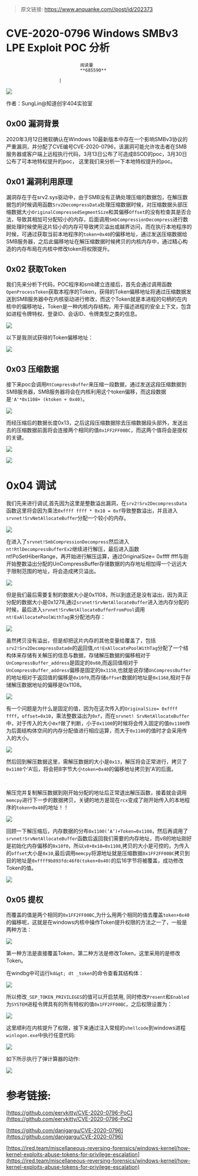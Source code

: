 > 原文链接: https://www.anquanke.com//post/id/202373 


# CVE-2020-0796 Windows SMBv3 LPE Exploit POC 分析


                                阅读量   
                                **685590**
                            
                        |
                        
                                                                                    



[![](https://p3.ssl.qhimg.com/t011d5f0f6162776404.jpg)](https://p3.ssl.qhimg.com/t011d5f0f6162776404.jpg)



作者：SungLin@知道创宇404实验室

## 0x00 漏洞背景

2020年3月12日微软确认在Windows 10最新版本中存在一个影响SMBv3协议的严重漏洞，并分配了CVE编号CVE-2020-0796，该漏洞可能允许攻击者在SMB服务器或客户端上远程执行代码，3月13日公布了可造成BSOD的poc，3月30日公布了可本地特权提升的poc， 这里我们来分析一下本地特权提升的poc。



## 0x01 漏洞利用原理

漏洞存在于在srv2.sys驱动中，由于SMB没有正确处理压缩的数据包，在解压数据包的时候调用函数`Srv2DecompressData`处理压缩数据时候，对压缩数据头部压缩数据大小`OriginalCompressedSegmentSize`和其偏移`Offset`的没有检查其是否合法，导致其相加可分配较小的内存，后面调用`SmbCompressionDecompress`进行数据处理时候使用这片较小的内存可导致拷贝溢出或越界访问，而在执行本地程序的时候，可通过获取当前本地程序的`token+0x40`的偏移地址，通过发送压缩数据给SMB服务器，之后此偏移地址在解压缩数据时候拷贝的内核内存中，通过精心构造的内存布局在内核中修改token将权限提升。



## 0x02 获取Token

我们先来分析下代码，POC程序和smb建立连接后，首先会通过调用函数`OpenProcessToken`获取本程序的Token，获得的Token偏移地址将通过压缩数据发送到SMB服务器中在内核驱动进行修改，而这个Token就是本进程的句柄的在内核中的偏移地址，Token是一种内核内存结构，用于描述进程的安全上下文，包含如进程令牌特权、登录ID、会话ID、令牌类型之类的信息。

[![](https://p2.ssl.qhimg.com/t011652b51ed728569a.png)](https://p2.ssl.qhimg.com/t011652b51ed728569a.png)

以下是我测试获得的Token偏移地址：

[![](https://p1.ssl.qhimg.com/t01513fa34c440ca910.png)](https://p1.ssl.qhimg.com/t01513fa34c440ca910.png)



## 0x03 压缩数据

接下来poc会调用`RtCompressBuffer`来压缩一段数据，通过发送这段压缩数据到SMB服务器，SMB服务器将会在内核利用这个token偏移，而这段数据是`'A'*0x1108+ (ktoken + 0x40)`。

[![](https://p5.ssl.qhimg.com/t012032bf32b2c6bd40.png)](https://p5.ssl.qhimg.com/t012032bf32b2c6bd40.png)

而经压缩后的数据长度0x13，之后这段压缩数据除去压缩数据段头部外，发送出去的压缩数据前面将会连接两个相同的值`0x1FF2FF00BC`，而这两个值将会是提权的关键。

[![](https://p0.ssl.qhimg.com/t01e49b3556c6cef670.png)](https://p0.ssl.qhimg.com/t01e49b3556c6cef670.png)

[![](https://p3.ssl.qhimg.com/t012b168f7aba9af1fe.png)](https://p3.ssl.qhimg.com/t012b168f7aba9af1fe.png)



# <a class="reference-link" name="0x04%20%E8%B0%83%E8%AF%95"></a>0x04 调试

我们先来进行调试,首先因为这里是整数溢出漏洞，在`srv2!Srv2DecompressData`函数这里将会因为乘法`0xffff ffff * 0x10 = 0xf`导致整数溢出，并且进入`srvnet!SrvNetAllocateBuffer`分配一个较小的内存。

[![](https://p5.ssl.qhimg.com/t012e16bc8f17df72dd.png)](https://p5.ssl.qhimg.com/t012e16bc8f17df72dd.png)

在进入了`srvnet!SmbCompressionDecompress`然后进入`nt!RtlDecompressBufferEx2`继续进行解压，最后进入函数nt!PoSetHiberRange，再开始进行解压运算，通过OriginalSize= 0xffff ffff与刚开始整数溢出分配的UnCompressBuffer存储数据的内存地址相加得一个远远大于限制范围的地址，将会造成拷贝溢出。

[![](https://p2.ssl.qhimg.com/t015adc3211254257f5.png)](https://p2.ssl.qhimg.com/t015adc3211254257f5.png)

但是我们最后需要复制的数据大小是0x1108，所以到底还是没有溢出，因为真正分配的数据大小是0x1278,通过`srvnet!SrvNetAllocateBuffer`进入池内存分配的时候，最后进入`srvnet!SrvNetAllocateBufferFromPool`调用`nt!ExAllocatePoolWithTag`来分配池内存：

[![](https://p3.ssl.qhimg.com/t01e4f51f8225fb3df6.png)](https://p3.ssl.qhimg.com/t01e4f51f8225fb3df6.png)

虽然拷贝没有溢出，但是却把这片内存的其他变量给覆盖了，包括`srv2!Srv2DecompressDatade`的返回值,`nt!ExAllocatePoolWithTag`分配了一个结构体来存储有关解压的信息与数据，存储解压数据的偏移相对于`UnCompressBuffer_address`是固定的`0x60`,而返回值相对于`UnCompressBuffer_address`偏移是固定的`0x1150`,也就是说存储`UnCompressBuffer`的地址相对于返回值的偏移是`0x10f0`,而存储`offset`数据的地址是`0x1168`,相对于存储解压数据地址的偏移是0x1108。

[![](https://p2.ssl.qhimg.com/t01445fc11cd02f8560.png)](https://p2.ssl.qhimg.com/t01445fc11cd02f8560.png)

有一个问题是为什么是固定的值，因为在这次传入的`OriginalSize= 0xffff ffff`，`offset=0x10`，乘法整数溢出为`0xf`，而在`srvnet! SrvNetAllocateBuffer`中，对于传入的大小`0xf`做了判断，小于`0x1100`的时候将会传入固定的值`0x1100`作为后面结构体空间的内存分配值进行相应运算，而大于`0x1100`的值时才会采用传入的大小。

[![](https://p4.ssl.qhimg.com/t0145731c00d443671e.png)](https://p4.ssl.qhimg.com/t0145731c00d443671e.png)

然后回到解压数据这里，需解压数据的大小是`0x13`，解压将会正常进行，拷贝了`0x1108`个’A’后，将会把8字节大小`token+0x40`的偏移地址拷贝到’A’的后面。

[![](data:image/png;base64,iVBORw0KGgoAAAANSUhEUgAAAAEAAAABCAYAAAAfFcSJAAAAAXNSR0IArs4c6QAAAARnQU1BAACxjwv8YQUAAAAJcEhZcwAADsQAAA7EAZUrDhsAAAANSURBVBhXYzh8+PB/AAffA0nNPuCLAAAAAElFTkSuQmCC)](https://p2.ssl.qhimg.com/t01ba2e7270143b993a.png)

[![](data:image/png;base64,iVBORw0KGgoAAAANSUhEUgAAAAEAAAABCAYAAAAfFcSJAAAAAXNSR0IArs4c6QAAAARnQU1BAACxjwv8YQUAAAAJcEhZcwAADsQAAA7EAZUrDhsAAAANSURBVBhXYzh8+PB/AAffA0nNPuCLAAAAAElFTkSuQmCC)](https://p5.ssl.qhimg.com/t01bf9d9886422e2096.png)

解压完并复制解压数据到刚开始分配的地址后正常退出解压函数，接着就会调用`memcpy`进行下一步的数据拷贝，关键的地方是现在`rcx`变成了刚开始传入的本地程序的`token+0x40`的地址！！

[![](https://p4.ssl.qhimg.com/t01eb7e5fcf3924ebfc.png)](https://p4.ssl.qhimg.com/t01eb7e5fcf3924ebfc.png)

回顾一下解压缩后，内存数据的分布`0x1100(‘A’)+Token=0x1108`，然后再调用了`srvnet!SrvNetAllocateBuffer`函数后返回我们需要的内存地址，而v8的地址刚好是初始化内存偏移的`0x10f0`，所以`v8+0x18=0x1108`,拷贝的大小是可控的，为传入的`offset`大小是`0x10`,最后调用`memcpy`将源地址就是压缩数据`0x1FF2FF00BC`拷贝到目的地址是`0xffff9b893fdc46f0(token+0x40)`的后16字节将被覆盖，成功修改Token的值。

[![](https://p0.ssl.qhimg.com/t014ab1689ff2d53d13.png)](https://p0.ssl.qhimg.com/t014ab1689ff2d53d13.png)



## 0x05 提权

而覆盖的值是两个相同的`0x1FF2FF00BC`,为什么用两个相同的值去覆盖`token+0x40`的偏移呢，这就是在windows内核中操作Token提升权限的方法之一了，一般是两种方法：

[![](https://p1.ssl.qhimg.com/t01b2f09beda107418e.png)](https://p1.ssl.qhimg.com/t01b2f09beda107418e.png)

第一种方法是直接覆盖Token，第二种方法是修改Token，这里采用的是修改Token。

在windbg中可运行`kd&gt; dt _token`的命令查看其结构体：

[![](https://p4.ssl.qhimg.com/t01d6ef1b2fa50d1af1.png)](https://p4.ssl.qhimg.com/t01d6ef1b2fa50d1af1.png)

所以修改`_SEP_TOKEN_PRIVILEGES`的值可以开启禁用, 同时修改`Present`和`Enabled`为`SYSTEM`进程令牌具有的所有特权的值`0x1FF2FF00BC`，之后权限设置为：

[![](https://p4.ssl.qhimg.com/t01aceed0265c17a122.png)](https://p4.ssl.qhimg.com/t01aceed0265c17a122.png)

这里顺利在内核提升了权限，接下来通过注入常规的`shellcode`到windows进程`winlogon.exe`中执行任意代码:

[![](https://p1.ssl.qhimg.com/t01bb814a7bb10d1996.png)](https://p1.ssl.qhimg.com/t01bb814a7bb10d1996.png)

如下所示执行了弹计算器的动作:

[![](https://p3.ssl.qhimg.com/t01a36ffab86e76a523.png)](https://p3.ssl.qhimg.com/t01a36ffab86e76a523.png)



# <a class="reference-link" name="%E5%8F%82%E8%80%83%E9%93%BE%E6%8E%A5:"></a>参考链接:

[https://github.com/eerykitty/CVE-2020-0796-PoC](https://github.com/eerykitty/CVE-2020-0796-PoC)

[https://github.com/danigargu/CVE-2020-0796](https://github.com/danigargu/CVE-2020-0796)

[https://ired.team/miscellaneous-reversing-forensics/windows-kernel/how-kernel-exploits-abuse-tokens-for-privilege-escalation](https://ired.team/miscellaneous-reversing-forensics/windows-kernel/how-kernel-exploits-abuse-tokens-for-privilege-escalation)
